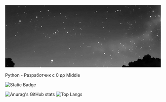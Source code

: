 <img src="https://github.com/KorobkovIT/KorobkovIT/blob/main/489f21b6adb1b4817e8b087f96bf5c06.gif" width="600">

Python - Разработчик с 0 до Middle

![Static Badge](https://img.shields.io/badge/py-python-blue?style=plastic&logo=python)

![Anurag's GitHub stats](https://github-readme-stats.vercel.app/api?username=KorobkovIT&show_icons=true&theme=tokyonight)
![Top Langs](https://github-readme-stats.vercel.app/api/top-langs/?username=KorobkovIT&hide_progress=true)
